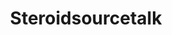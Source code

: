 ---
title: Steroidsourcetalk
crosslinks:
- steroids
- PEDs
- steroidsxx
- Nootropics
- Testosterone
- DarkNetMarkets
- swoleacceptance
- afinil
- cumshots
- rearpussy
- kratom
- BiggerStrongerTaller
- DeadBedrooms
- sarmsourcetalk
- Drugs
- dnp
- NSFW_GIF
- short
- weightroom
- asshole
---